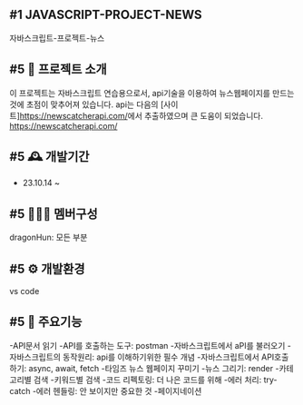 #1 JAVASCRIPT-PROJECT-NEWS
---
자바스크립트-프로젝트-뉴스

#5 📰 프로젝트 소개
---
이 프로젝트는 자바스크립트 연습용으로서, api기술을 이용하여 뉴스웹페이지를 만드는것에 초점이 맞추어져 있습니다.
api는 다음의 [사이트]<https://newscatcherapi.com/>에서 추출하였으며 큰 도움이 되었습니다. <https://newscatcherapi.com/>

#5 🕰️ 개발기간
---
- 23.10.14 ~

#5 🧑‍🤝‍🧑 멤버구성
---
dragonHun: 모든 부분

#5 ⚙️ 개발환경
---
vs code

#5 📌 주요기능
---
-API문서 읽기
-API를 호출하는 도구: postman
-자바스크립트에서 aPI를 불러오기
-자바스크립트의 동작원리: api를 이해하기위한 필수 개념
-자바스크립트에서 API호출하기: async, await, fetch
-타임즈 뉴스 웹페이지 꾸미기
-뉴스 그리기: render
-카테고리별 검색
-키워드별 검색
-코드 리펙토링: 더 나은 코드를 위해
-에러 처리: try-catch
-에러 헨들링: 안 보이지만 중요한 것
-페이지네이션

